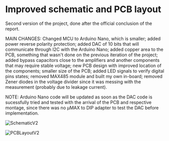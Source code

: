 # Improved schematic and PCB layout
Second version of the project, done after the official conclusion of the report.

MAIN CHANGES:
Changed MCU to Arduino Nano, which is smaller; added power reverse polarity protection; added DAC of 10 bits that will communicate through I2C with the Arduino Nano; added copper area to the PCB, something that wasn't done on the previous iteration of the project; added bypass capacitors close to the amplifiers and another components that may require stable voltage; new PCB design with improved location of the components; smaller size of the PCB; added LED signals to verify digital pins states; removed MAX485 module and built my own in-board; removed Zener diodes in the voltage divider since it was messing with the measurement (probably due to leakage current).

NOTE: Arduino Nano code will be updated as soon as the DAC code is sucessfully tried and tested with the arrival of the PCB and respective montage, since there was no μMAX to DIP adapter to test the DAC before implementation.

![SchematicV2](SchematicV2.pn)

![PCBLayoutV2](PCBLayoutV2.ng)
